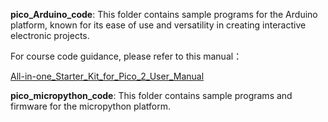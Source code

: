 **pico_Arduino_code**: This folder contains sample programs for the Arduino platform, known for its ease of use and versatility in creating interactive electronic projects.

For course code guidance, please refer to this manual：

[All-in-one_Starter_Kit_for_Pico_2_User_Manual](https://www.elecrow.com/download/product/SEP0005K/All-in-one_Starter_Kit_for_Pico_2_User_Manual.pdf)

**pico_micropython_code**: This folder contains sample programs and firmware for the micropython platform.
